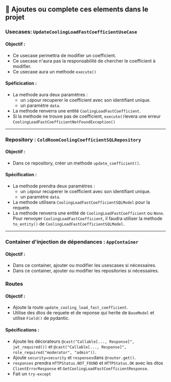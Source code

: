 ## 📌 Ajoutes ou complete ces elements dans le projet

### **Usecases: `UpdateCoolingLoadFastCoefficientUseCase`**
#### Objectif : 
- Ce usecase permettra de modifier un coefficient.
- Ce usecase n'aura pas la responsabilité de chercher le coefficient à modifier.
- Ce usecase aura un methode `execute()`
#### Spéficication :
- La methode aura deux paramètres : 
  - un `id`pour recuperer le coefficient avec son identifiant unique.
  - un paramètre `data`.
- La methode renverra une entité `CoolingLoadFastCoefficient`.
- Si la methode ne trouve pas de coefficient, `execute()`levera une erreur `CoolingLoadFastCoefficientNotFoundException()`

---

### **Repository : `ColdRoomCoolingCoefficientSQLRepository`**
#### Objectif :
- Dans ce repository, créer un methode `update_coefficient()`.
#### Spécification : 
- La methode prendra deux paramètres :
  - un `id`pour recuperer le coefficient avec son identifiant unique.
  - un paramètre `data`.
- La methode utilisera `CoolingLoadFastCoefficientSQLModel` pour la requete.
- La methode renverra une entité de `CoolingLoadFastCoefficient` ou `None`. Pour renvoyer `CoolingLoadFastCoefficient`, il faudra utiliser la methode `to_entity()` de `CoolingLoadFastCoefficientSQLModel`.

---

### **Container d'injection de dépendances : `AppContainer`**
#### Objectif :
- Dans ce container, ajouter ou modifier les usescases si nécessaires.
- Dans ce container, ajouter ou modifier les repositories si nécessaires.

### **Routes**
#### Objectif :
- Ajoute la route `update_cooling_load_fast_coefficient`.
- Utilise des dtos de requete et de reponse qui herite de `BaseModel` et utilise `Field()` de pydantic.
#### Spécifications :
- Ajoute les décorateurs `@cast("Callable[..., Response]", jwt_required())` et `@cast("Callable[..., Response]", role_required("moderator", "admin"))`.
- Ajoute `security=security` et `responses`dans `@router.get()`.
- `responses` prendra `HTTPStatus.NOT_FOUND` et `HTTPStatus.OK` avec les dtos `ClientErrorResponse` et `GetCoolingLoadFastCoefficientResponse`.
- Fait un `try-except`